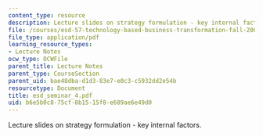 ```yaml
---
content_type: resource
description: Lecture slides on strategy formulation - key internal factors.
file: /courses/esd-57-technology-based-business-transformation-fall-2007/b6e5b0c875cf8b1515f8e689ae6e49d0_esd_seminar_4.pdf
file_type: application/pdf
learning_resource_types:
- Lecture Notes
ocw_type: OCWFile
parent_title: Lecture Notes
parent_type: CourseSection
parent_uid: bae48dba-d1d3-83e7-e0c3-c5932dd2e54b
resourcetype: Document
title: esd_seminar_4.pdf
uid: b6e5b0c8-75cf-8b15-15f8-e689ae6e49d0
---
```

Lecture slides on strategy formulation - key internal factors.

